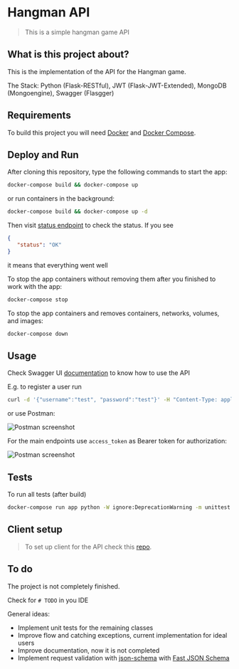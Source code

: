 # Hangman API

 > This is a simple hangman game API

## What is this project about?

This is the implementation of the API for the Hangman game.

The Stack: Python (Flask-RESTful), JWT (Flask-JWT-Extended), MongoDB (Mongoengine), Swagger (Flasgger)

## Requirements

To build this project you will need [Docker][Docker Install] and [Docker Compose][Docker Compose Install].

## Deploy and Run

After cloning this repository, type the following commands to start the app:

```sh
docker-compose build && docker-compose up
```
or run containers in the background:

```sh
docker-compose build && docker-compose up -d
```

Then visit [status endpoint][AppStatus] to check the status.
If you see 
 
 ```json
{
    "status": "OK"
}
```
 
it means that everything went well

To stop the app containers without removing them after you finished to work with the app:

```sh
docker-compose stop
```

To stop the app containers and removes containers, networks, volumes, and images:

```sh
docker-compose down
```

## Usage

Check Swagger UI [documentation][Swagger] to know how to use the API

E.g. to register a user run 

```sh
curl -d '{"username":"test", "password":"test"}' -H "Content-Type: application/json" -X POST http://localhost:5000/api/registration
```

or use Postman:

![Postman screenshot](https://i.gyazo.com/0d2b08ad60d9d7e992fc481f1133a2ec.png)

For the main endpoints use `access_token` as Bearer token for authorization:

![Postman screenshot](https://i.gyazo.com/98ab3dbe0cb2606934297a1aa60e363a.png)

## Tests
To run all tests (after build)
```bash
docker-compose run app python -W ignore:DeprecationWarning -m unittest discover -s tests
```

## Client setup

> To set up client for the API check this [repo][Client].

## To do

The project is not completely finished.

Check for `# TODO` in you IDE

General ideas:

* Implement unit tests for the remaining classes
* Improve flow and catching exceptions, current implementation for ideal users
* Improve documentation, now it is not completed
* Implement request validation with [json-schema][JSONSchema] with [Fast JSON Schema][FastJSONSchema]

[Docker Install]:  https://docs.docker.com/install/
[Docker Compose Install]: https://docs.docker.com/compose/install/
[AppStatus]: http://localhost:5000/api/status
[Swagger]: http://localhost:5000/apidocs/
[JSONSchema]: https://json-schema.org/
[FastJSONSchema]: https://horejsek.github.io/python-fastjsonschema/
[Client]: https://github.com/DenisMaley/hangman-vue-client